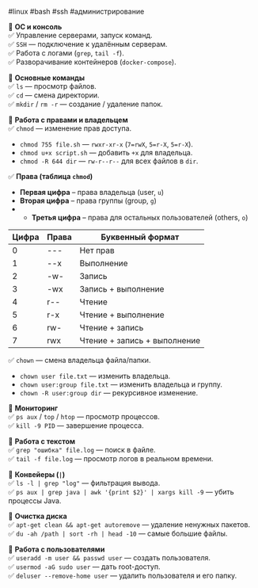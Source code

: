 #linux #bash #ssh #администрирование

🔹 **ОС и консоль**  
✅ Управление серверами, запуск команд.  
✅ `SSH` — подключение к удалённым серверам.  
✅ Работа с логами (`grep`, `tail -f`).  
✅ Разворачивание контейнеров (`docker-compose`).

🔹 **Основные команды**  
✅ `ls` — просмотр файлов.  
✅ `cd` — смена директории.  
✅ `mkdir` / `rm -r` — создание / удаление папок.

🔹 **Работа с правами и владельцем**  
✅ `chmod` — изменение прав доступа.

- `chmod 755 file.sh` — `rwxr-xr-x` (`7=rwX`, `5=r-X`, `5=r-X`).
- `chmod u+x script.sh` — добавить `+x` для владельца.
- `chmod -R 644 dir` — `rw-r--r--` для всех файлов в `dir`.

✅ **Права (таблица `chmod`)**

- **Первая цифра** – права владельца (user, `u`) 
- **Вторая цифра** – права группы (group, `g`) 
- - **Третья цифра** – права для остальных пользователей (others, `o`)

| Цифра | Права | Буквенный формат             |
| ----- | ----- | ---------------------------- |
| 0     | ---   | Нет прав                     |
| 1     | --x   | Выполнение                   |
| 2     | -w-   | Запись                       |
| 3     | -wx   | Запись + выполнение          |
| 4     | r--   | Чтение                       |
| 5     | r-x   | Чтение + выполнение          |
| 6     | rw-   | Чтение + запись              |
| 7     | rwx   | Чтение + запись + выполнение |

✅ `chown` — смена владельца файла/папки.

- `chown user file.txt` — изменить владельца.
- `chown user:group file.txt` — изменить владельца и группу.
- `chown -R user:group dir` — рекурсивное изменение.

🔹 **Мониторинг**  
✅ `ps aux` / `top` / `htop` — просмотр процессов.  
✅ `kill -9 PID` — завершение процесса.

🔹 **Работа с текстом**  
✅ `grep "ошибка" file.log` — поиск в файле.  
✅ `tail -f file.log` — просмотр логов в реальном времени.

🔹 **Конвейеры (`|`)**  
✅ `ls -l | grep "log"` — фильтрация вывода.  
✅ `ps aux | grep java | awk '{print $2}' | xargs kill -9` — убить процессы Java.

🔹 **Очистка диска**  
✅ `apt-get clean && apt-get autoremove` — удаление ненужных пакетов.  
✅ `du -ah /path | sort -rh | head -10` — самые большие файлы.

🔹 **Работа с пользователями**  
✅ `useradd -m user && passwd user` — создать пользователя.  
✅ `usermod -aG sudo user` — дать root-доступ.  
✅ `deluser --remove-home user` — удалить пользователя и его папку.